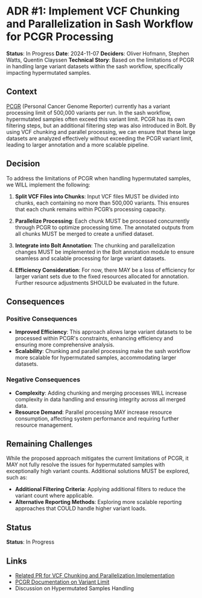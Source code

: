 # ADR #1: Implement VCF Chunking and Parallelization in Sash Workflow for PCGR Processing

**Status**: In Progress
**Date**: 2024-11-07
**Deciders**: Oliver Hofmann, Stephen Watts, Quentin Clayssen
**Technical Story**: Based on the limitations of PCGR in handling large variant datasets within the sash workflow, specifically impacting hypermutated samples.

## Context
[PCGR](https://sigven.github.io/pcgr/) (Personal Cancer Genome Reporter) currently has a variant processing limit of 500,000 variants per run. In the sash workflow, hypermutated samples often exceed this variant limit. PCGR has its own filtering steps, but an additional filtering step was also introduced in Bolt. By using VCF chunking and parallel processing, we can ensure that these large datasets are analyzed effectively without exceeding the PCGR variant limit, leading to larger annotation and a more scalable pipeline.

## Decision
To address the limitations of PCGR when handling hypermutated samples, we WILL implement the following:

1. **Split VCF Files into Chunks**: Input VCF files MUST be divided into chunks, each containing no more than 500,000 variants. This ensures that each chunk remains within PCGR’s processing capacity.

2. **Parallelize Processing**: Each chunk MUST be processed concurrently through PCGR to optimize processing time. The annotated outputs from all chunks MUST be merged to create a unified dataset.

3. **Integrate into Bolt Annotation**: The chunking and parallelization changes MUST be implemented in the Bolt annotation module to ensure seamless and scalable processing for large variant datasets.

4. **Efficiency Consideration**: For now, there MAY be a loss of efficiency for larger variant sets due to the fixed resources allocated for annotation. Further resource adjustments SHOULD be evaluated in the future.

## Consequences

### Positive Consequences
- **Improved Efficiency**: This approach allows large variant datasets to be processed within PCGR's constraints, enhancing efficiency and ensuring more comprehensive analysis.
- **Scalability**: Chunking and parallel processing make the sash workflow more scalable for hypermutated samples, accommodating larger datasets.

### Negative Consequences
- **Complexity**: Adding chunking and merging processes WILL increase complexity in data handling and ensuring integrity across all merged data.
- **Resource Demand**: Parallel processing MAY increase resource consumption, affecting system performance and requiring further resource management.

## Remaining Challenges
While the proposed approach mitigates the current limitations of PCGR, it MAY not fully resolve the issues for hypermutated samples with exceptionally high variant counts. Additional solutions MUST be explored, such as:

- **Additional Filtering Criteria**: Applying additional filters to reduce the variant count where applicable.
- **Alternative Reporting Methods**: Exploring more scalable reporting approaches that COULD handle higher variant loads.

## Status
**Status**: In Progress

## Links
- [Related PR for VCF Chunking and Parallelization Implementation](https://github.com/scwatts/bolt/pull/2)
- [PCGR Documentation on Variant Limit](https://sigven.github.io/pcgr/articles/running.html#large-input-sets-vcf)
- Discussion on Hypermutated Samples Handling
